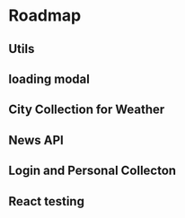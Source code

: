 # Roadmap

## Utils
## loading modal
## City Collection for Weather
## News API
## Login and Personal Collecton
## React testing